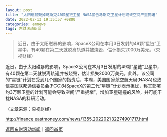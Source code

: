 ```yaml
---
layout: post
title: "太阳磁暴毁掉马斯克40颗星链卫星 NASA警告马斯克卫星计划或致空间严重拥堵"
date: 2022-02-13 19:35:57 +0800
categories: emnews
tags: 东财滚动新闻
---
```

> 近日，由于太阳磁暴的影响，SpaceX公司在本月3日发射的49颗“星链”卫星中，有40颗在第二天就脱离轨道并被烧毁，估计损失2000万美元。（央视财经）

<p>近日，由于太阳磁暴的影响，SpaceX公司在本月3日发射的49颗“星链”卫星中，有40颗在第二天就脱离轨道并被烧毁，估计损失2000万美元。此外，该公司的“星链”计划在受到几个国家的指责后，本周，美国国家航空航天局(NASA)也致信美国联邦通信委员会(FCC)对SpaceX的第二代“星链”计划表示担忧，称其部署约3万颗卫星的计划可能会导致空间“严重拥堵”，增加卫星碰撞的风险，并可能干扰NASA的科研活动。 </p><p class="em_media">（文章来源：央视财经）</p>

<http://finance.eastmoney.com/news/1355,202202132274901717.html>

[返回东财滚动新闻](//finews.withounder.com/emnews/)｜[返回首页](//finews.withounder.com/)